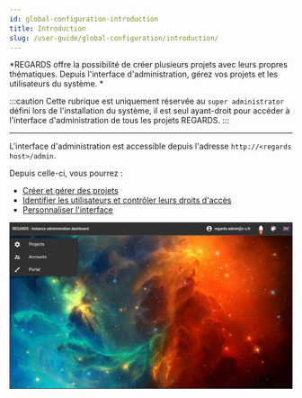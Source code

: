 ```yaml
---
id: global-configuration-introduction
title: Introduction
slug: /user-guide/global-configuration/introduction/
---
```


*REGARDS offre la possibilité de créer plusieurs projets avec leurs propres thématiques.
Depuis l'interface d'administration, gérez vos projets et les utilisateurs du système. *

:::caution
Cette rubrique est uniquement réservée au `super administrator` défini lors de l'installation du système, il est seul ayant-droit pour accéder à l'interface d'administration de tous les projets REGARDS.
:::

---

L'interface d'administration est accessible depuis l'adresse `http://<regards host>/admin`.

Depuis celle-ci, vous pourrez :

- [Créer et gérer des projets](../projects/)
- [Identifier les utilisateurs et contrôler leurs droits d'accès](../users/)
- [Personnaliser l'interface](../portal/)

<div align="center">
  <img src="/images/user-documentation/v1.4/1-global-configuration/admin-instance-hmi.png" alt="interface admin" width="800"/> 
</div>
